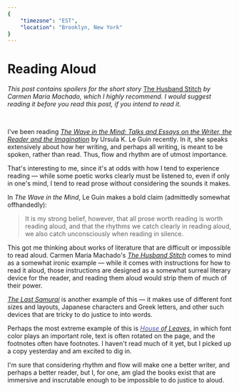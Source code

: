 ```yaml
---
{
	"timezone": "EST",
	"location": "Brooklyn, New York"
}
---
```

# Reading Aloud

*This post contains spoilers for the short story* [The Husband Stitch](https://granta.com/The-Husband-Stitch/) *by Carmen Maria Machado, which I highly recommend. I would suggest reading it before you read this post, if you intend to read it.*

<br>

I've been reading *[The Wave in the Mind: Talks and Essays on the Writer, the Reader and the Imagination](https://www.goodreads.com/book/show/13650.The_Wave_in_the_Mind)* by Ursula K. Le Guin recently. In it, she speaks extensively about how her writing, and perhaps all writing, is meant to be spoken, rather than read. Thus, flow and rhythm are of utmost importance.

That's interesting to me, since it's at odds with how I tend to experience reading — while some poetic works clearly must be listened to, even if only in one's mind, I tend to read prose without considering the sounds it makes.

In *The Wave in the Mind*, Le Guin makes a bold claim (admittedly somewhat offhandedly):

> It is my strong belief, however, that all prose worth reading is worth reading aloud, and that the rhythms we catch clearly in reading aloud, we also catch unconsciously when reading in silence.

This got me thinking about works of literature that are difficult or impossible to read aloud. Carmen Maria Machado's *[The Husband Stitch](https://granta.com/The-Husband-Stitch/)* comes to mind as a somewhat ironic example — while it comes with instructions for how to read it aloud, those instructions are designed as a somewhat surreal literary device for the reader, and reading them aloud would strip them of much of their power.

*[The Last Samurai](https://www.goodreads.com/book/show/190372.The_Last_Samurai)* is another example of this — it makes use of different font sizes and layouts, Japanese characters and Greek letters, and other such devices that are tricky to do justice to into words.

Perhaps the most extreme example of this is *[<span style="color:#4f53af">House</span> of Leaves](https://www.goodreads.com/book/show/24800.House_of_Leaves)*, in which font color plays an important role, text is often rotated on the page, and the footnotes often have footnotes. I haven't read much of it yet, but I picked up a copy yesterday and am excited to dig in.

I'm sure that considering rhythm and flow will make one a better writer, and perhaps a better reader, but I, for one, am glad the books exist that are immersive and inscrutable enough to be impossible to do justice to aloud.

